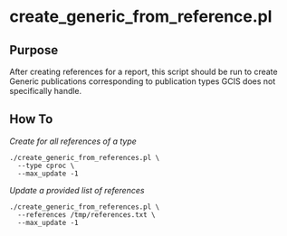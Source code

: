 # create_generic_from_reference.pl

## Purpose

After creating references for a report, this script should be run to create
Generic publications corresponding to publication types GCIS does not
specifically handle.

## How To

*Create for all references of a type*

```
./create_generic_from_references.pl \
  --type cproc \
  --max_update -1
```

*Update a provided list of references*

```
./create_generic_from_references.pl \
  --references /tmp/references.txt \
  --max_update -1
```


